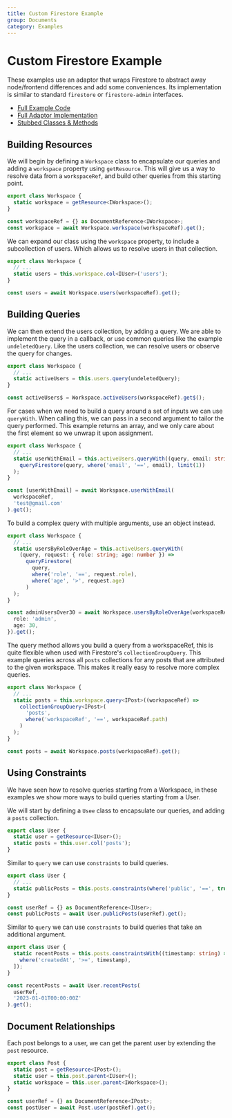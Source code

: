 ```yaml
---
title: Custom Firestore Example
group: Documents
category: Examples
---
```


# Custom Firestore Example

These examples use an adaptor that wraps Firestore to abstract away node/frontend differences and add some conveniences. Its implementation is similar to standard `firestore` or `firestore-admin` interfaces.

- [Full Example Code](https://github.com/ouijan/resource-ql/tree/main/examples/custom-firestore/example.ts)
- [Full Adaptor Implementation](https://github.com/ouijan/resource-ql/tree/main/examples/custom-firestore/adaptor.ts)
- [Stubbed Classes & Methods](https://github.com/ouijan/resource-ql/tree/main/examples/custom-firestore/firestore-stub.ts)

## Building Resources

We will begin by defining a `Workspace` class to encapsulate our queries and adding a `workspace` property using `getResource`. This will give us a way to resolve data from a `workspaceRef`, and build other queries from this starting point.

```typescript
export class Workspace {
  static workspace = getResource<IWorkspace>();
}

const workspaceRef = {} as DocumentReference<IWorkspace>;
const workspace = await Workspace.workspace(workspaceRef).get();
```

We can expand our class using the `workspace` property, to include a subcollection of users. Which allows us to resolve users in that collection.

```typescript
export class Workspace {
  // ...
  static users = this.workspace.col<IUser>('users');
}

const users = await Workspace.users(workspaceRef).get();
```

## Building Queries

We can then extend the users collection, by adding a query. We are able to implement the query in a callback, or use common queries like the example `undeletedQuery`. Like the users collection, we can resolve users or observe the query for changes.

```typescript
export class Workspace {
  // ...
  static activeUsers = this.users.query(undeletedQuery);
}

const activeUsers$ = Workspace.activeUsers(workspaceRef).get$();
```

For cases when we need to build a query around a set of inputs we can use `queryWith`. When calling this, we can pass in a second argument to tailor the query performed. This example returns an array, and we only care about the first element so we unwrap it upon assignment.

```typescript
export class Workspace {
  // ...
  static userWithEmail = this.activeUsers.queryWith((query, email: string) =>
    queryFirestore(query, where('email', '==', email), limit(1))
  );
}

const [userWithEmail] = await Workspace.userWithEmail(
  workspaceRef,
  'test@gmail.com'
).get();
```

To build a complex query with multiple arguments, use an object instead.

```typescript
export class Workspace {
  // ...
  static usersByRoleOverAge = this.activeUsers.queryWith(
    (query, request: { role: string; age: number }) =>
      queryFirestore(
        query,
        where('role', '==', request.role),
        where('age', '>', request.age)
      )
  );
}

const adminUsersOver30 = await Workspace.usersByRoleOverAge(workspaceRef, {
  role: 'admin',
  age: 30,
}).get();
```

The query method allows you build a query from a workspaceRef, this is quite flexible when used with Firestore's `collectionGroupQuery`. This example queries across all `posts` collections for any posts that are attributed to the given workspace. This makes it really easy to resolve more complex queries.

```typescript
export class Workspace {
  // ...
  static posts = this.workspace.query<IPost>((workspaceRef) =>
    collectionGroupQuery<IPost>(
      'posts',
      where('workspaceRef', '==', workspaceRef.path)
    )
  );
}

const posts = await Workspace.posts(workspaceRef).get();
```

## Using Constraints

We have seen how to resolve queries starting from a Workspace, in these examples we show more ways to build queries starting from a User.

We will start by defining a `Usee` class to encapsulate our queries, and adding a `posts` collection.

```typescript
export class User {
  static user = getResource<IUser>();
  static posts = this.user.col('posts');
}
```

Similar to `query` we can use `constraints` to build queries.

```typescript
export class User {
  // ...
  static publicPosts = this.posts.constraints(where('public', '==', true));
}

const userRef = {} as DocumentReference<IUser>;
const publicPosts = await User.publicPosts(userRef).get();
```

Similar to `query` we can use `constraints` to build queries that take an additional argument.

```typescript
export class User {
  static recentPosts = this.posts.constraintsWith((timestamp: string) => [
    where('createdAt', '>=', timestamp),
  ]);
}

const recentPosts = await User.recentPosts(
  userRef,
  '2023-01-01T00:00:00Z'
).get();
```

## Document Relationships

Each post belongs to a user, we can get the parent user by extending the `post` resource.

```typescript
export class Post {
  static post = getResource<IPost>();
  static user = this.post.parent<IUser>();
  static workspace = this.user.parent<IWorkspace>();
}

const userRef = {} as DocumentReference<IPost>;
const postUser = await Post.user(postRef).get();
```
